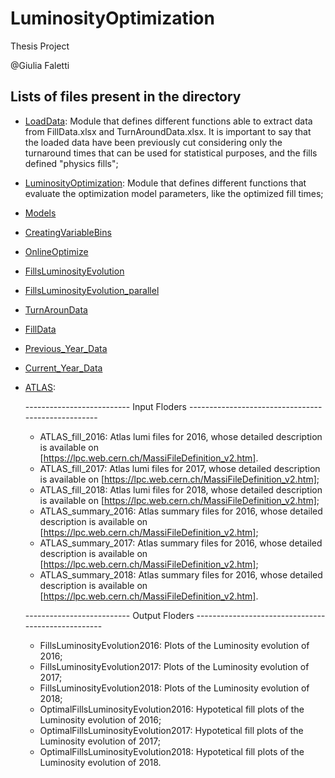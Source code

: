 # LuminosityOptimization

Thesis Project 

@Giulia Faletti

## Lists of files present in the directory

  - [LoadData](https://github.com/GiuliaFaletti/LuminosityOptimization/blob/main/LoadData.py): Module that defines different functions able to extract data from FillData.xlsx and TurnAroundData.xlsx. It is important to say that the loaded data have been previously cut considering only the turnaround times that can be used for statistical purposes, and the fills defined "physics fills";
  - [LuminosityOptimization](https://github.com/GiuliaFaletti/LuminosityOptimization/blob/main/LuminosityOptimization.py): Module that defines different functions that evaluate the optimization model parameters, like the optimized fill times;
  - [Models](https://github.com/GiuliaFaletti/LuminosityOptimization/blob/main/Models.py)
  - [CreatingVariableBins](https://github.com/GiuliaFaletti/LuminosityOptimization/blob/main/CreatingVariableBins.py)
  - [OnlineOptimize](https://github.com/GiuliaFaletti/LuminosityOptimization/blob/main/OnlineOptimize.py)
  - [FillsLuminosityEvolution](https://github.com/GiuliaFaletti/LuminosityOptimization/blob/main/FillsLuminosityEvolution.py)
  - [FillsLuminosityEvolution_parallel](https://github.com/GiuliaFaletti/LuminosityOptimization/blob/main/FillsLuminosityEvolution_parallel.py)
  - [TurnArounData](https://github.com/GiuliaFaletti/LuminosityOptimization/blob/main/TurnAroundData.xlsx)
  - [FillData](https://github.com/GiuliaFaletti/LuminosityOptimization/blob/main/FillData.xlsx)
  - [Previous_Year_Data](https://github.com/GiuliaFaletti/LuminosityOptimization/blob/main/Previous_Year_Data.xlsx)
  - [Current_Year_Data](https://github.com/GiuliaFaletti/LuminosityOptimization/blob/main/Current_Year_Data.xlsx)
  - [ATLAS](https://github.com/GiuliaFaletti/LuminosityOptimization/blob/main/ATLAS.zip):
  
      -------------------------- Input Floders ---------------------------------------------------

       - ATLAS_fill_2016: Atlas lumi files for 2016, whose detailed description is available on   
         [https://lpc.web.cern.ch/MassiFileDefinition_v2.htm].
       - ATLAS_fill_2017: Atlas lumi files for 2017, whose detailed description is available on
          [https://lpc.web.cern.ch/MassiFileDefinition_v2.htm];
       - ATLAS_fill_2018: Atlas lumi files for 2018, whose detailed description is available on
                        [https://lpc.web.cern.ch/MassiFileDefinition_v2.htm];
       - ATLAS_summary_2016: Atlas summary files for 2016, whose detailed description is available on
                        [https://lpc.web.cern.ch/MassiFileDefinition_v2.htm];
       - ATLAS_summary_2017: Atlas summary files for 2016, whose detailed description is available on
                        [https://lpc.web.cern.ch/MassiFileDefinition_v2.htm];
       - ATLAS_summary_2018: Atlas summary files for 2016, whose detailed description is available on 
                        [https://lpc.web.cern.ch/MassiFileDefinition_v2.htm].
                       
       -------------------------- Output Floders ---------------------------------------------------

       - FillsLuminosityEvolution2016: Plots of the Luminosity evolution of 2016;
       - FillsLuminosityEvolution2017: Plots of the Luminosity evolution of 2017;
       - FillsLuminosityEvolution2018: Plots of the Luminosity evolution of 2018;
       - OptimalFillsLuminosityEvolution2016: Hypotetical fill plots of the Luminosity evolution of 2016;
       - OptimalFillsLuminosityEvolution2017: Hypotetical fill plots of the Luminosity evolution of 2017;
       - OptimalFillsLuminosityEvolution2018: Hypotetical fill plots of the Luminosity evolution of 2018.
